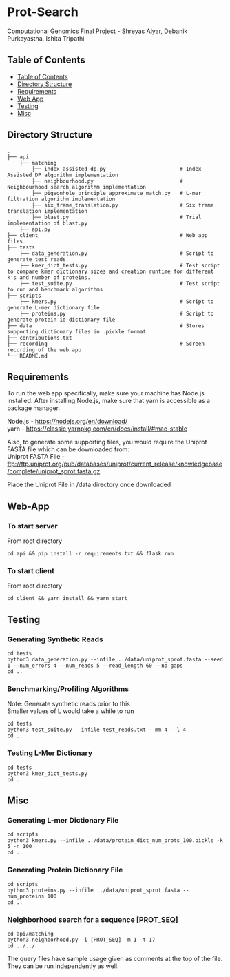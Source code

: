 # Prot-Search
Computational Genomics Final Project - Shreyas Aiyar, Debanik Purkayastha, Ishita Tripathi

## Table of Contents
  * [Table of Contents](#table-of-contents)
  * [Directory Structure](#directory-structure)
  * [Requirements](#requirements)
  * [Web App](#web-app)
  * [Testing](#testing)
  * [Misc](#misc)
## Directory Structure
    .
    ├── api
        ├── matching
            ├── index_assisted_dp.py                        # Index Assisted DP algorithm implementation
            ├── neighbourhood.py                            # Neighbourhood search algorithm implementation
            ├── pigeonhole_principle_approximate_match.py   # L-mer filtration algorithm implementation
            ├── six_frame_translation.py                    # Six frame translation implementation
            ├── blast.py                                    # Trial implementation of blast.py
        ├── api.py
    ├── client                                              # Web app files
    ├── tests
        ├── data_generation.py                              # Script to generate test reads
        ├── kmer_dict_tests.py                              # Test script to compare kmer dictionary sizes and creation runtime for different k's and number of proteins. 
        ├── test_suite.py                                   # Test script to run and benchmark algorithms
    ├── scripts
        ├── kmers.py                                        # Script to generate L-mer dictionary file
        ├── proteins.py                                     # Script to generate protein id dictionary file
    ├── data                                                # Stores supporting dictionary files in .pickle format
    ├── contributions.txt
    ├── recording                                           # Screen recording of the web app
    └── README.md

## Requirements

To run the web app specifically, make sure your machine has Node.js installed. After installing Node.js, make sure that yarn is accessible as a package manager.

Node.js - https://nodejs.org/en/download/  
yarn - https://classic.yarnpkg.com/en/docs/install/#mac-stable  

Also, to generate some supporting files, you would require the Uniprot FASTA file which can be downloaded from:  
Uniprot FASTA File - ftp://ftp.uniprot.org/pub/databases/uniprot/current_release/knowledgebase/complete/uniprot_sprot.fasta.gz  

Place the Uniprot File in /data directory once downloaded

## Web-App
### To start server
From root directory
```
cd api && pip install -r requirements.txt && flask run
```
### To start client
From root directory
```
cd client && yarn install && yarn start
```
## Testing

### Generating Synthetic Reads
```
cd tests
python3 data_generation.py --infile ../data/uniprot_sprot.fasta --seed 1 --num_errors 4 --num_reads 5 --read_length 60 --no-gaps
cd ..
```

### Benchmarking/Profiling Algorithms

Note: Generate synthetic reads prior to this  
Smaller values of L would take a while to run
```
cd tests
python3 test_suite.py --infile test_reads.txt --mm 4 --l 4
cd ..
```

### Testing L-Mer Dictionary
```
cd tests
python3 kmer_dict_tests.py
cd ..
```

## Misc

### Generating L-mer Dictionary File

```
cd scripts
python3 kmers.py --infile ../data/protein_dict_num_prots_100.pickle -k 5 -n 100
cd ..
```

### Generating Protein Dictionary File

```
cd scripts
python3 proteins.py --infile ../data/uniprot_sprot.fasta --num_proteins 100
cd ..
```

### Neighborhood search for a sequence [PROT_SEQ]
```
cd api/matching
python3 neighborhood.py -i [PROT_SEQ] -m 1 -t 17
cd ../../
```

The query files have sample usage given as comments at the top of the file.
They can be run independently as well. 
